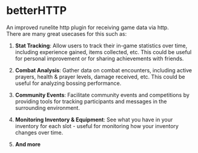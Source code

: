# betterHTTP
An improved runelite http plugin for receiving game data via http.  
There are many great usecases for this such as:

1. **Stat Tracking**: Allow users to track their in-game statistics over time, including experience gained, items collected, etc. This could be useful for personal improvement or for sharing achievements with friends.

2. **Combat Analysis**: Gather data on combat encounters, including active prayers, health & prayer levels, damage received, etc. This could be useful for analyzing bossing performance.

3. **Community Events**: Facilitate community events and competitions by providing tools for tracking participants and messages in the surrounding environment.

4. **Monitoring Inventory & Equipment**: See what you have in your inventory for each slot - useful for monitoring how your inventory changes over time.

5. **And more**

